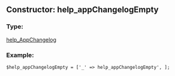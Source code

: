 ## Constructor: help\_appChangelogEmpty  

### Type: 

[help\_AppChangelog](../types/help_AppChangelog.md)
### Example:

```
$help_appChangelogEmpty = ['_' => help_appChangelogEmpty', ];
```